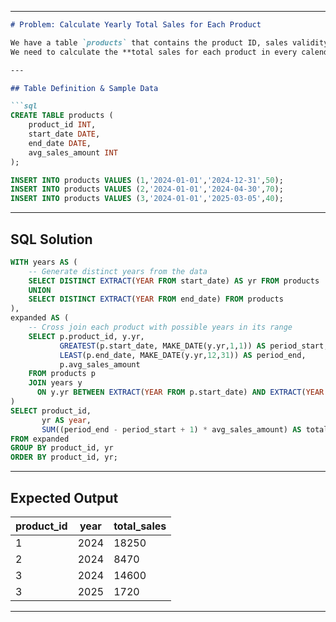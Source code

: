 
---

````markdown
# Problem: Calculate Yearly Total Sales for Each Product

We have a table `products` that contains the product ID, sales validity period (start and end date), and the average daily sales amount.  
We need to calculate the **total sales for each product in every calendar year** between the start and end dates.

---

## Table Definition & Sample Data

```sql
CREATE TABLE products (
    product_id INT,
    start_date DATE,
    end_date DATE,
    avg_sales_amount INT
);

INSERT INTO products VALUES (1,'2024-01-01','2024-12-31',50);
INSERT INTO products VALUES (2,'2024-01-01','2024-04-30',70);
INSERT INTO products VALUES (3,'2024-01-01','2025-03-05',40);
````

---

## SQL Solution

```sql
WITH years AS (
    -- Generate distinct years from the data
    SELECT DISTINCT EXTRACT(YEAR FROM start_date) AS yr FROM products
    UNION
    SELECT DISTINCT EXTRACT(YEAR FROM end_date) FROM products
),
expanded AS (
    -- Cross join each product with possible years in its range
    SELECT p.product_id, y.yr,
           GREATEST(p.start_date, MAKE_DATE(y.yr,1,1)) AS period_start,
           LEAST(p.end_date, MAKE_DATE(y.yr,12,31)) AS period_end,
           p.avg_sales_amount
    FROM products p
    JOIN years y
      ON y.yr BETWEEN EXTRACT(YEAR FROM p.start_date) AND EXTRACT(YEAR FROM p.end_date)
)
SELECT product_id,
       yr AS year,
       SUM((period_end - period_start + 1) * avg_sales_amount) AS total_sales
FROM expanded
GROUP BY product_id, yr
ORDER BY product_id, yr;
```

---

## Expected Output

| product\_id | year | total\_sales |
| ----------- | ---- | ------------ |
| 1           | 2024 | 18250        |
| 2           | 2024 | 8470         |
| 3           | 2024 | 14600        |
| 3           | 2025 | 1720         |

---

